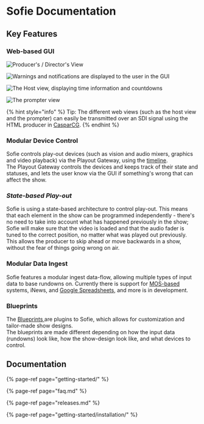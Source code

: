 # Sofie Documentation

## Key Features

### Web-based GUI

![Producer&apos;s / Director&apos;s  View](https://raw.githubusercontent.com/nrkno/Sofie-TV-automation/master/images/Sofie_GUI_example.jpg)

![Warnings and notifications are displayed to the user in the GUI](../.gitbook/assets/image%20%283%29.png)

![The Host view, displaying time information and countdowns](../.gitbook/assets/image%20%285%29.png)

![The prompter view](../.gitbook/assets/image%20%282%29.png)

{% hint style="info" %}
Tip: The different web views \(such as the host view and the prompter\) can easily be transmitted over an SDI signal using the HTML producer in [CasparCG](getting-started/installation/installing-connections-and-additional-hardware/casparcg-server-installation.md).
{% endhint %}

### Modular Device Control

Sofie controls play-out devices \(such as vision and audio mixers, graphics and video playback\) via the Playout Gateway, using the [timeline](dictionary.md#timeline).  
The Playout Gateway controls the devices and keeps track of their state and statuses, and lets the user know via the GUI if something's wrong that can affect the show.

### _State-based Play-out_

Sofie is using a state-based architecture to control play-out. This means that each element in the show can be programmed independently - there's no need to take into account what has happened previously in the show; Sofie will make sure that the video is loaded and that the audio fader is tuned to the correct position, no matter what was played out previously.  
This allows the producer to skip ahead or move backwards in a show, without the fear of things going wrong on air.

### Modular Data Ingest

Sofie features a modular ingest data-flow, allowing multiple types of input data to base rundowns on. Currently there is support for [MOS-based](http://mosprotocol.com) systems, iNews, and [Google Spreadsheets](getting-started/installation/installing-a-gateway/rundown-or-newsroom-system-connection/installing-sofie-with-google-spreadsheet-support.md), and more is in development.

### Blueprints

The [Blueprints ](features-and-configuration/concepts-and-architecture.md#blueprints)are plugins to Sofie, which allows for customization and tailor-made show designs.  
The blueprints are made different depending on how the input data \(rundowns\) look like, how the show-design look like, and what devices to control.

## Documentation

{% page-ref page="getting-started/" %}

{% page-ref page="faq.md" %}

{% page-ref page="releases.md" %}

{% page-ref page="getting-started/installation/" %}

